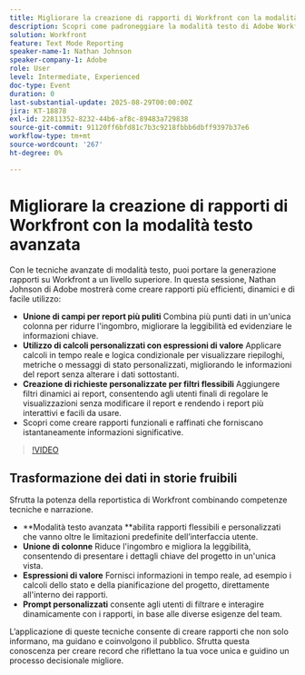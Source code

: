 ```yaml
---
title: Migliorare la creazione di rapporti di Workfront con la modalità testo avanzata
description: Scopri come padroneggiare la modalità testo di Adobe Workfront per unire le colonne, creare espressioni di valore personalizzate e creare prompt dinamici per un reporting più intelligente.
solution: Workfront
feature: Text Mode Reporting
speaker-name-1: Nathan Johnson
speaker-company-1: Adobe
role: User
level: Intermediate, Experienced
doc-type: Event
duration: 0
last-substantial-update: 2025-08-29T00:00:00Z
jira: KT-18878
exl-id: 22811352-8232-44b6-af8c-89483a729838
source-git-commit: 91120ff6bfd81c7b3c9218fbbb6dbff9397b37e6
workflow-type: tm+mt
source-wordcount: '267'
ht-degree: 0%

---
```


# Migliorare la creazione di rapporti di Workfront con la modalità testo avanzata

Con le tecniche avanzate di modalità testo, puoi portare la generazione rapporti su Workfront a un livello superiore. In questa sessione, Nathan Johnson di Adobe mostrerà come creare rapporti più efficienti, dinamici e di facile utilizzo:

* **Unione di campi per report più puliti** Combina più punti dati in un&#39;unica colonna per ridurre l&#39;ingombro, migliorare la leggibilità ed evidenziare le informazioni chiave.
* **Utilizzo di calcoli personalizzati con espressioni di valore** Applicare calcoli in tempo reale e logica condizionale per visualizzare riepiloghi, metriche o messaggi di stato personalizzati, migliorando le informazioni del report senza alterare i dati sottostanti.
* **Creazione di richieste personalizzate per filtri flessibili** Aggiungere filtri dinamici ai report, consentendo agli utenti finali di regolare le visualizzazioni senza modificare il report e rendendo i report più interattivi e facili da usare.
* Scopri come creare rapporti funzionali e raffinati che forniscano istantaneamente informazioni significative.

>[!VIDEO](https://video.tv.adobe.com/v/3471498/?learn=on&enablevpops)

## Trasformazione dei dati in storie fruibili

Sfrutta la potenza della reportistica di Workfront combinando competenze tecniche e narrazione.

* **Modalità testo avanzata **abilita rapporti flessibili e personalizzati che vanno oltre le limitazioni predefinite dell’interfaccia utente.
* **Unione di colonne** Riduce l&#39;ingombro e migliora la leggibilità, consentendo di presentare i dettagli chiave del progetto in un&#39;unica vista.
* **Espressioni di valore** Fornisci informazioni in tempo reale, ad esempio i calcoli dello stato e della pianificazione del progetto, direttamente all&#39;interno dei rapporti.
* **Prompt personalizzati** consente agli utenti di filtrare e interagire dinamicamente con i rapporti, in base alle diverse esigenze del team.

L’applicazione di queste tecniche consente di creare rapporti che non solo informano, ma guidano e coinvolgono il pubblico. Sfrutta questa conoscenza per creare record che riflettano la tua voce unica e guidino un processo decisionale migliore.
